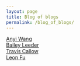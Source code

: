 ```yaml
---
layout: page 
title: Blog of blogs
permalink: /blog_of_blogs/
---
```



<a href="https://annie0523.github.io/anyiwang_2025/2024/10/09/sprint-2_IPYNB_2_.html">Anyi Wang</a>
<br>
<a href="/Bailey-GitHub-Playground/blogs/">Bailey Leeder</a>
<br>
<a href="-">Travis Callow</a>
<br>
<a href="-">Leon Fu</a>
<br>

